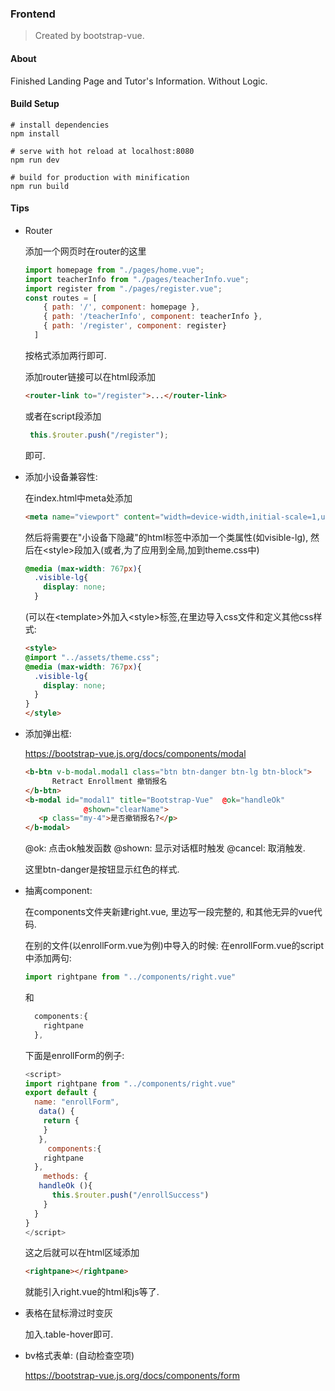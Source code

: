 ### Frontend

> Created by bootstrap-vue.

#### About

Finished Landing Page and Tutor's Information. Without Logic.

#### Build Setup

```
# install dependencies
npm install

# serve with hot reload at localhost:8080
npm run dev

# build for production with minification
npm run build
```

#### Tips

* Router

  添加一个网页时在router的这里

  ```js
  import homepage from "./pages/home.vue";
  import teacherInfo from "./pages/teacherInfo.vue";
  import register from "./pages/register.vue";
  const routes = [
      { path: '/', component: homepage },
      { path: '/teacherInfo', component: teacherInfo },
      { path: '/register', component: register}
    ]
  ```

  按格式添加两行即可.

  添加router链接可以在html段添加

  ````html
  <router-link to="/register">...</router-link>
  ````

  或者在script段添加

  ```js
   this.$router.push("/register");
  ```

  即可.

* 添加小设备兼容性:

  在index.html中meta处添加

  ```html
  <meta name="viewport" content="width=device-width,initial-scale=1,user-scalable=0">
  ```

  然后将需要在"小设备下隐藏"的html标签中添加一个类属性(如visible-lg), 然后在&lt;style>段加入(或者,为了应用到全局,加到theme.css中)

  ```css
  @media (max-width: 767px){
    .visible-lg{
      display: none;
    }
  ```

  (可以在&lt;template>外加入&lt;style>标签,在里边导入css文件和定义其他css样式:

  ```html
  <style>
  @import "../assets/theme.css";
  @media (max-width: 767px){
    .visible-lg{
      display: none;
    }
  }
  </style>
  ```

* 添加弹出框:

  https://bootstrap-vue.js.org/docs/components/modal

  ```html
  <b-btn v-b-modal.modal1 class="btn btn-danger btn-lg btn-block">
        Retract Enrollment 撤销报名
  </b-btn>
  <b-modal id="modal1" title="Bootstrap-Vue"  @ok="handleOk"
               @shown="clearName">
     <p class="my-4">是否撤销报名?</p>
  </b-modal>
  ```

  @ok: 点击ok触发函数 @shown: 显示对话框时触发 @cancel: 取消触发.

  这里btn-danger是按钮显示红色的样式.

* 抽离component:

  在components文件夹新建right.vue, 里边写一段完整的, 和其他无异的vue代码. 

  在别的文件(以enrollForm.vue为例)中导入的时候: 在enrollForm.vue的script中添加两句:

  ```js
  import rightpane from "../components/right.vue"
  ```

  和

  ```js
    components:{
      rightpane
    },
  ```

  下面是enrollForm的例子:

  ```js
  <script>
  import rightpane from "../components/right.vue"
  export default {
    name: "enrollForm",
     data() {
      return {
      }
     },
       components:{
      rightpane
    },
      methods: {
     handleOk (){
        this.$router.push("/enrollSuccess")
      }
    }
  }
  </script>
  ```

  这之后就可以在html区域添加

  ```html
  <rightpane></rightpane>
  ```

  就能引入right.vue的html和js等了.

* 表格在鼠标滑过时变灰

  加入.table-hover即可.

* bv格式表单: (自动检查空项)

  https://bootstrap-vue.js.org/docs/components/form